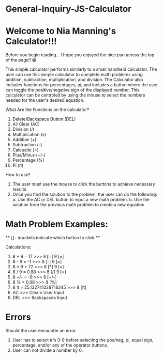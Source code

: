 # General-Inquiry-JS-Calculator

# Welcome to Nia Manning's Calculator!!! 

Before you begin reading... I hope you enjoyed the nice pun across the top of the page!! 😁

This simple calculator performs similarly to a small handheld calculator. The user can use this simple calculator to complete math problems using addition, subtraction, multiplication, and division.
The Calculator also includes functions for percentages, pi, and includes a button where the user can toggle the positive/negative sign of the displayed number.
This calculator can be controled by using the mouse to select the numbers needed for the user's desired equation.

What Are the Functions on the calculator?
1. Delete/Backspace Button (DEL)
2. All Clear (AC)
3. Division (/)
4. Multiplication (x)
5. Addition (+)
6. Subtraction (-)
7. Calcualte (=)
8. Plus/Minus (+/-)
9. Percentage (%)
10. Pi (π)

How to use?
1. The user must use the mouse to click the buttons to achieve necessary results. 
2. Once you find the solution to the problem, the user can do the following: 
    a. Use the AC or DEL button to input a new math problem.
    b. Use the solution from the previous math problem to create a new equation

# Math Problem Examples: 
** [] : brackets indicate which button to click **

Calculations:
1. 8 + 9 = 17   >>>   8 [+] 9 [=]
2. 8 - 9 = -1   >>>    8 [-] 9 [=]
3. 8 * 9 = 72   >>>    8 [*] 9 [=]
4. 8 / 9 = 0.88 >>>  8 [/] 9 [=]
5. 8 +/- = -8   >>>  8 [+/-]
6. 8 % = 0.08   >>>    8 [%]
7. 8 π = 25.132741228718345  >>> 8 [π]
9. AC  >>> Clears User Input
10. DEL >>> Backspaces Input

# Errors
Should the user encounter an error.
1. User has to select #'s 0-9 before selecting the pos/neg, pi, equal sign, percentage, and/or any of the operator buttons.
2. User can not divide a number by 0.
